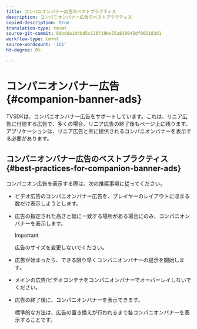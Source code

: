 ```yaml
---
title: コンパニオンバナー広告のベストプラクティス
description: コンパニオンバナー広告のベストプラクティス
copied-description: true
translation-type: tm+mt
source-git-commit: 89bdda1d4bd5c126f19ba75a819942df901183d1
workflow-type: tm+mt
source-wordcount: '161'
ht-degree: 0%

---
```



# コンパニオンバナー広告{#companion-banner-ads}

TVSDKは、コンパニオンバナー広告をサポートしています。これは、リニア広告に付随する広告で、多くの場合、リニア広告の終了後もページ上に残ります。 アプリケーションは、リニア広告と共に提供されるコンパニオンバナーを表示する必要があります。

## コンパニオンバナー広告のベストプラクティス{#best-practices-for-companion-banner-ads}

コンパニオン広告を表示する際は、次の推奨事項に従ってください。

* ビデオ広告のコンパニオンバナー広告を、プレイヤーのレイアウトに収まる数だけ表示しようとします。
* 広告の指定された高さと幅に一致する場所がある場合にのみ、コンパニオンバナーを表示します。

   >[!IMPORTANT]
   >
   >広告のサイズを変更しないでください。

* 広告が始まったら、できる限り早くコンパニオンバナーの提示を開始します。
* メインの広告/ビデオコンテナをコンパニオンバナーでオーバーレイしないでください。
* 広告の終了後に、コンパニオンバナーを表示できます。

   標準的な方法は、広告の置き換えが行われるまで各コンパニオンバナーを表示することです。

